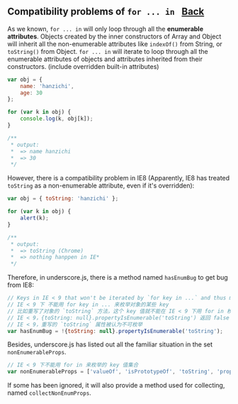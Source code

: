 ## Compatibility problems of `for ... in ` [Back](./../underscore.md)

As we known, `for ... in` will only loop through all the **enumerable attributes**. Objects created by the inner constructors of Array and Object will inherit all the non-enumerable attributes like `indexOf()` from String, or `toString()` from Object. `for ... in` will iterate to loop through all the enumerable attributes of objects and attributes inherited from their constructors. (include overridden built-in attributes)

```js
var obj = {
    name: 'hanzichi',
    age: 30
};

for (var k in obj) {
    console.log(k, obj[k]);
}

/** 
 * output:
 *  => name hanzichi
 *  => 30
 */
```

However, there is a compatibility problem in IE8 (Apparently, IE8 has treated `toString` as a non-enumerable attribute, even if it's overridden):

```js
var obj = { toString: 'hanzichi' };

for (var k in obj) {
    alert(k);
}

/**
 * output:
 *  => toString (Chrome)
 *  => nothing hanppen in IE*
 */
```

Therefore, in underscore.js, there is a method named `hasEnumBug` to get bug from IE8:

```js
// Keys in IE < 9 that won't be iterated by `for key in ...` and thus missed.
// IE < 9 下 不能用 for key in ... 来枚举对象的某些 key
// 比如重写了对象的 `toString` 方法，这个 key 值就不能在 IE < 9 下用 for in 枚举到
// IE < 9，{toString: null}.propertyIsEnumerable('toString') 返回 false
// IE < 9，重写的 `toString` 属性被认为不可枚举
var hasEnumBug = !{toString: null}.propertyIsEnumerable('toString');
```

Besides, underscore.js has listed out all the familiar situation in the set `nonEnumerableProps`.

```js
// IE < 9 下不能用 for in 来枚举的 key 值集合
var nonEnumerableProps = ['valueOf', 'isPrototypeOf', 'toString', 'propertyIsEnumerable', 'hasOwnProperty', 'toLocaleString'];
```

If some has been ignored, it will also provide a method used for collecting, named `collectNonEnumProps`.

```js
```

